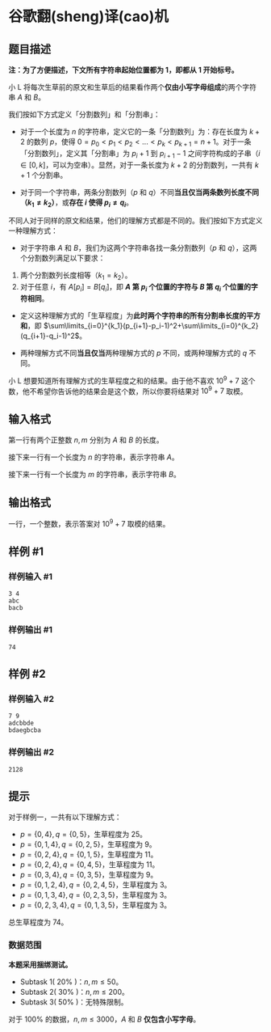 # 谷歌翻(sheng)译(cao)机

## 题目描述

**注：为了方便描述，下文所有字符串起始位置都为 $1$，即都从 $1$ 开始标号。**

小 L 将每次生草前的原文和生草后的结果看作两个**仅由小写字母组成**的两个字符串 $A$ 和 $B$。

我们按如下方式定义「分割数列」和「分割串」：

- 对于一个长度为 $n$ 的字符串，定义它的一条「分割数列」为：存在长度为 $k+2$ 的数列 $p$，使得 $0=p_0<p_1<p_2<...<p_k<p_{k+1}=n+1$。对于一条「分割数列」，定义其「分割串」为 $p_i+1$ 到 $p_{i+1}-1$ 之间字符构成的子串（$i \in[0,k]$，可以为空串）。显然，对于一条长度为 $k+2$ 的分割数列，一共有 $k+1$ 个分割串。

- 对于同一个字符串，两条分割数列（$p$ 和 $q$）不同**当且仅当两条数列长度不同（$k_1\neq k_2$）**，或**存在 $i$ 使得 $p_i\neq q_i$**。

不同人对于同样的原文和结果，他们的理解方式都是不同的。我们按如下方式定义一种理解方式：

- 对于字符串 $A$ 和 $B$，我们为这两个字符串各找一条分割数列（$p$ 和 $q$），这两个分割数列满足以下要求：
1. 两个分割数列长度相等（$k_1=k_2$）。
1. 对于任意 $i$，有 $A[p_i]=B[q_i]$，即 **$A$ 第 $p_i$ 个位置的字符与 $B$ 第 $q_i$ 个位置的字符相同**。

- 定义这种理解方式的「生草程度」为**此时两个字符串的所有分割串长度的平方和**，即 $\sum\limits_{i=0}^{k_1}(p_{i+1}-p_i-1)^2+\sum\limits_{i=0}^{k_2}(q_{i+1}-q_i-1)^2$。

- 两种理解方式不同**当且仅当**两种理解方式的 $p$ 不同，或两种理解方式的 $q$ 不同。

小 L 想要知道所有理解方式的生草程度之和的结果。由于他不喜欢 $10^9+7$ 这个数，他不希望你告诉他的结果会是这个数，所以你要将结果对 $10^9+7$ 取模。

## 输入格式

第一行有两个正整数 $n,m$ 分别为 $A$ 和 $B$ 的长度。

接下来一行有一个长度为 $n$ 的字符串，表示字符串 $A$。

接下来一行有一个长度为 $m$ 的字符串，表示字符串 $B$。

## 输出格式

一行，一个整数，表示答案对 $10^9+7$ 取模的结果。

## 样例 #1

### 样例输入 #1
```
3 4
abc
bacb
```

### 样例输出 #1

```
74
```

## 样例 #2

### 样例输入 #2
```
7 9
adcbbde
bdaegbcba
```

### 样例输出 #2

```
2128
```

## 提示

对于样例一，一共有以下理解方式：
+ $p=\{0,4\},q=\{0,5\}$，生草程度为 $25$。
+ $p=\{0,1,4\},q=\{0,2,5\}$，生草程度为 $9$。
+ $p=\{0,2,4\},q=\{0,1,5\}$，生草程度为 $11$。
+ $p=\{0,2,4\},q=\{0,4,5\}$，生草程度为 $11$。
+ $p=\{0,3,4\},q=\{0,3,5\}$，生草程度为 $9$。
+ $p=\{0,1,2,4\},q=\{0,2,4,5\}$，生草程度为 $3$。
+ $p=\{0,1,3,4\},q=\{0,2,3,5\}$，生草程度为 $3$。
+ $p=\{0,2,3,4\},q=\{0,1,3,5\}$，生草程度为 $3$。

总生草程度为 $74$。

### 数据范围

**本题采用捆绑测试。**

- Subtask 1( $20\%$ )：$n,m\leq 50$。
- Subtask 2( $30\%$ )：$n,m\leq 200$。
- Subtask 3( $50\%$ )：无特殊限制。

对于 $100\%$ 的数据，$n,m\leq 3000$，$A$ 和 $B$ **仅包含小写字母**。

